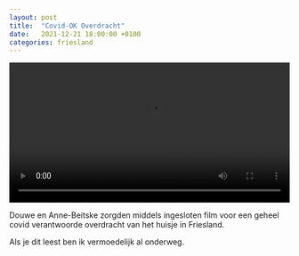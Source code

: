 ```yaml
---
layout: post
title:  "Covid-OK Overdracht"
date:   2021-12-21 18:00:00 +0100
categories: friesland
---
```


<video style="width:100%" controls>
 <source src="/assets/video/overdracht.mp4">videotag not supported
 </video>

Douwe en Anne-Beitske zorgden middels ingesloten film voor een geheel covid verantwoorde overdracht van het huisje in Friesland.

Als je dit leest ben ik vermoedelijk al onderweg.
